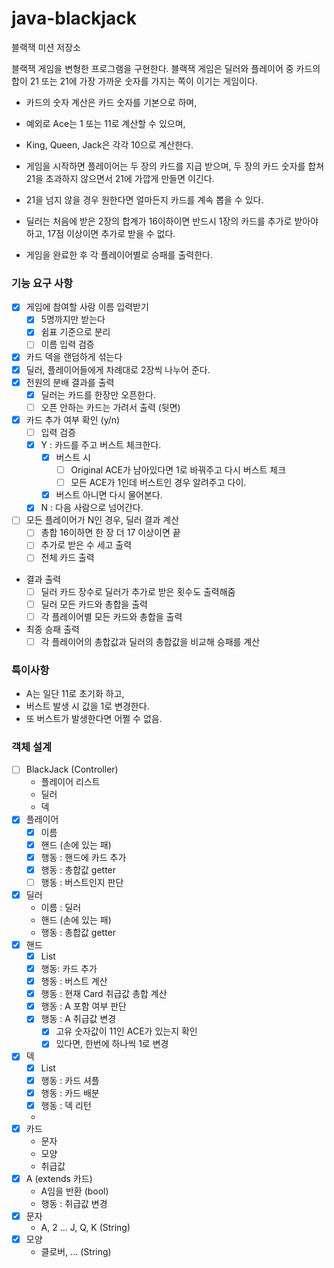 # java-blackjack

블랙잭 미션 저장소

블랙잭 게임을 변형한 프로그램을 구현한다. 블랙잭 게임은 딜러와 플레이어 중 카드의 합이 21 또는 21에 가장 가까운 숫자를 가지는 쪽이 이기는 게임이다.

- 카드의 숫자 계산은 카드 숫자를 기본으로 하며, 
- 예외로 Ace는 1 또는 11로 계산할 수 있으며, 
- King, Queen, Jack은 각각 10으로 계산한다.

- 게임을 시작하면 플레이어는 두 장의 카드를 지급 받으며, 두 장의 카드 숫자를 합쳐 21을 초과하지 않으면서 21에 가깝게 만들면 이긴다.
- 21을 넘지 않을 경우 원한다면 얼마든지 카드를 계속 뽑을 수 있다.
- 딜러는 처음에 받은 2장의 합계가 16이하이면 반드시 1장의 카드를 추가로 받아야 하고, 17점 이상이면 추가로 받을 수 없다.

- 게임을 완료한 후 각 플레이어별로 승패를 출력한다.

### 기능 요구 사항
- [x] 게임에 참여할 사람 이름 입력받기
  - [x] 5명까지만 받는다
  - [x] 쉼표 기준으로 분리
  - [ ] 이름 입력 검증
- [x] 카드 덱을 랜덤하게 섞는다
- [x] 딜러, 플레이어들에게 차례대로 2장씩 나누어 준다.
- [x] 전원의 분배 결과를 출력
  - [x] 딜러는 카드를 한장만 오픈한다.
  - [ ] 오픈 안하는 카드는 가려서 출력 (뒷면) 
- [x] 카드 추가 여부 확인 (y/n)
  - [ ] 입력 검증
  - [x] Y : 카드를 주고 버스트 체크한다.
    - [x] 버스트 시
      - [ ] Original ACE가 남아있다면 1로 바꿔주고 다시 버스트 체크 
      - [ ] 모든 ACE가 1인데 버스트인 경우 알려주고 다이.
    - [x] 버스트 아니면 다시 물어본다.
  - [x] N : 다음 사람으로 넘어간다.
- [ ] 모든 플레이어가 N인 경우, 딜러 결과 계산
  - [ ] 총합 16이하면 한 장 더 17 이상이면 끝
  - [ ] 추가로 받은 수 세고 출력
  - [ ] 전체 카드 출력
- 결과 출력
  - [ ] 딜러 카드 장수로 딜러가 추가로 받은 횟수도 출력해줌
  - [ ] 딜러 모든 카드와 총합을 출력
  - [ ] 각 플레이어별 모든 카드와 총합을 출력
- 최종 승패 출력
  - [ ] 각 플레이어의 총합값과 딜러의 총합값을 비교해 승패를 계산

### 특이사항
 - A는 일단 11로 초기화 하고,
 - 버스트 발생 시 값을 1로 변경한다.
 - 또 버스트가 발생한다면 어쩔 수 없음.

### 객체 설계
- [ ] BlackJack (Controller)
  - 플레이어 리스트
  - 딜러
  - 덱
- [X] 플레이어
  - [x] 이름
  - [x] 핸드 (손에 있는 패)
  - [x] 행동 : 핸드에 카드 추가
  - [x] 행동 : 총합값 getter
  - [ ] 행동 : 버스트인지 판단
- [x] 딜러
  - 이름 : 딜러
  - 핸드 (손에 있는 패)
  - 행동 : 총합값 getter
- [x] 핸드
  - [x] List<Card>
  - [x] 행동: 카드 추가
  - [x] 행동 : 버스트 계산
  - [x] 행동 : 현재 Card 취급값 총합 계산
  - [x] 행동 : A 포함 여부 판단
  - [x] 행동 : A 취급값 변경
    - [X] 고유 숫자값이 11인 ACE가 있는지 확인
    - [x] 있다면, 한번에 하나씩 1로 변경
- [x] 덱
  - [x] List<Card>
  - [X] 행동 : 카드 셔플
  - [x] 행동 : 카드 배분
  - [x] 행동 : 덱 리턴
  - 
- [x] 카드
  - 문자
  - 모양
  - 취급값
- [x] A (extends 카드)
  - A임을 반환 (bool)
  - 행동 : 취급값 변경
- [x] 문자
  - A, 2 ... J, Q, K (String)
- [x] 모양
  - 클로버, ... (String)